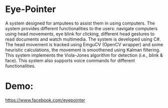 # Eye-Pointer

A system designed for amputees to assist them in using computers. The system provides different functionalities to the users: navigate computers using head movements, eye blink for clicking, different head gestures to read documents and watch multimedia. The system is developed using C#. The head movement is tracked using EmguCV (OpenCV wrapper) and some heuristic calculations, the movement is smoothened using Kalman filtering. This system implements the Viola-Jones algorithm for detection (i.e., blink & face). This system also supports voice commands for different functionalities.

# Demo:
https://www.facebook.com/eyepointer
